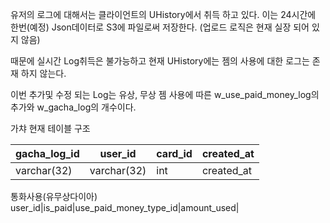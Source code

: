 유저의 로그에 대해서는 클라이언트의 UHistory에서 취득 하고 있다.
이는 24시간에 한번(예정) Json데이터로 S3에 파일로써 저장한다.
(업로드 로직은 현재 실장 되어 있지 않음)

때문에 실시간 Log취득은 불가능하고 현재 UHistory에는 젬의 사용에 대한 로그는 존재 하지 않는다.

이번 추가및 수정 되는 Log는 유상, 무상 젬 사용에 따른
w_use_paid_money_log의 추가와 w_gacha_log의 개수이다.

가챠
현재 테이블 구조

|gacha_log_id|user_id|card_id|created_at|
|---|---|---|---|
|varchar(32)|varchar(32)|int|created_at|

통화사용(유무상다이아)
user_id|is_paid|use_paid_money_type_id|amount_used|